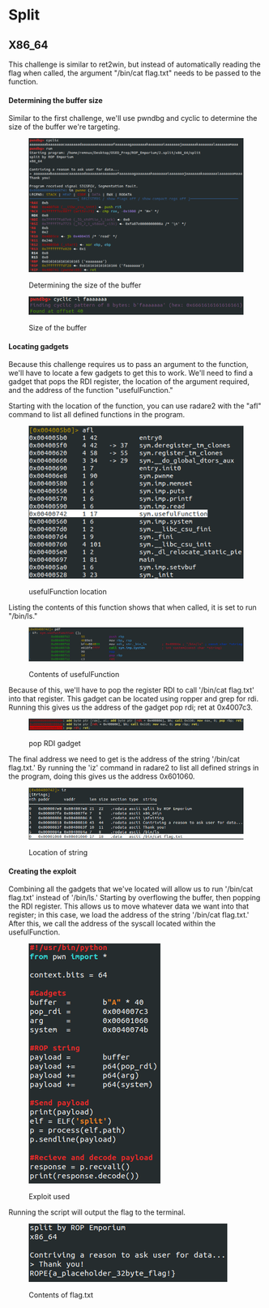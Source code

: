 # Split

## X86\_64

This challenge is similar to ret2win, but instead of automatically reading the flag when called, the argument "/bin/cat flag.txt" needs to be passed to the function.

#### Determining the buffer size

Similar to the first challenge, we'll use pwndbg and cyclic to determine the size of the buffer we're targeting.

<figure><img src="../../.gitbook/assets/cyclic.PNG" alt=""><figcaption><p>Determining the size of the buffer</p></figcaption></figure>

<figure><img src="../../.gitbook/assets/BufferLength.PNG" alt=""><figcaption><p>Size of the buffer</p></figcaption></figure>

#### Locating gadgets

Because this challenge requires us to pass an argument to the function, we'll have to locate a few gadgets to get this to work. We'll need to find a gadget that pops the RDI register, the location of the argument required, and the address of the function "usefulFunction."

Starting with the location of the function, you can use radare2 with the "afl" command to list all defined functions in the program.

<figure><img src="../../.gitbook/assets/UsefulFunctionLocation.PNG" alt=""><figcaption><p>usefulFunction location</p></figcaption></figure>

Listing the contents of this function shows that when called, it is set to run "/bin/ls."

<figure><img src="../../.gitbook/assets/UsefulFunctionContent.PNG" alt=""><figcaption><p>Contents of usefulFunction</p></figcaption></figure>

Because of this, we'll have to pop the register RDI to call '/bin/cat flag.txt' into that register. This gadget can be located using ropper and grep for rdi. Running this gives us the address of the gadget pop rdi; ret at 0x4007c3.

<figure><img src="../../.gitbook/assets/popRETgadget.PNG" alt=""><figcaption><p>pop RDI gadget</p></figcaption></figure>

The final address we need to get is the address of the string '/bin/cat flag.txt.' By running the 'iz' command in radare2 to list all defined strings in the program, doing this gives us the address 0x601060.

<figure><img src="../../.gitbook/assets/binCatLocation.PNG" alt=""><figcaption><p>Location of string</p></figcaption></figure>

#### Creating the exploit

Combining all the gadgets that we've located will allow us to run '/bin/cat flag.txt' instead of '/bin/ls.' Starting by overflowing the buffer, then popping the RDI register. This allows us to move whatever data we want into that register; in this case, we load the address of the string '/bin/cat flag.txt.' After this, we call the address of the syscall located within the usefulFunction.

<figure><img src="../../.gitbook/assets/Exploit.PNG" alt=""><figcaption><p>Exploit used</p></figcaption></figure>

Running the script will output the flag to the terminal.

<figure><img src="../../.gitbook/assets/Flag.PNG" alt=""><figcaption><p>Contents of flag.txt</p></figcaption></figure>
